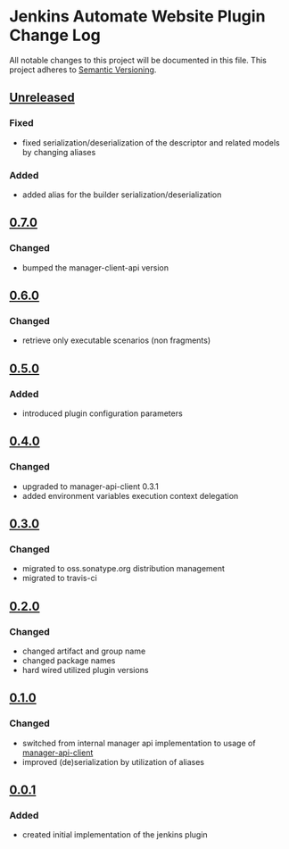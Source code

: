 # Jenkins Automate Website Plugin Change Log
All notable changes to this project will be documented in this file.
This project adheres to [Semantic Versioning](http://semver.org/).

## [Unreleased]

### Fixed
- fixed serialization/deserialization of the descriptor and related models by changing aliases

### Added
- added alias for the builder serialization/deserialization

## [0.7.0]
### Changed
- bumped the manager-client-api version

## [0.6.0]
### Changed
- retrieve only executable scenarios (non fragments)

## [0.5.0]
### Added
- introduced plugin configuration parameters

## [0.4.0]
### Changed
- upgraded to manager-api-client 0.3.1
- added environment variables execution context delegation

## [0.3.0]
### Changed
- migrated to oss.sonatype.org distribution management
- migrated to travis-ci

## [0.2.0]
### Changed
- changed artifact and group name
- changed package names
- hard wired utilized plugin versions

## [0.1.0]
### Changed
- switched from internal manager api implementation to usage of [manager-api-client]
- improved (de)serialization by utilization of aliases

## [0.0.1]
### Added
- created initial implementation of the jenkins plugin

[Unreleased]: https://github.com/automate-website/jenkins-plugin/compare/0.7.0...HEAD
[0.7.0]: https://github.com/automate-website/jenkins-plugin/compare/0.6.0...0.7.0
[0.6.0]: https://github.com/automate-website/jenkins-plugin/compare/0.5.0...0.6.0
[0.5.0]: https://github.com/automate-website/jenkins-plugin/compare/0.4.0...0.5.0
[0.4.0]: https://github.com/automate-website/jenkins-plugin/compare/0.3.0...0.4.0
[0.3.0]: https://github.com/automate-website/jenkins-plugin/compare/0.2.0...0.3.0
[0.2.0]: https://github.com/automate-website/jenkins-plugin/compare/0.1.0...0.2.0
[0.1.0]: https://github.com/automate-website/jenkins-plugin/compare/0.0.1...0.1.0
[0.0.1]: https://github.com/automate-website/jenkins-plugin/compare/0.0.0...0.0.1
[manager-api-client]: https://github.com/automate-website/manager-api-client